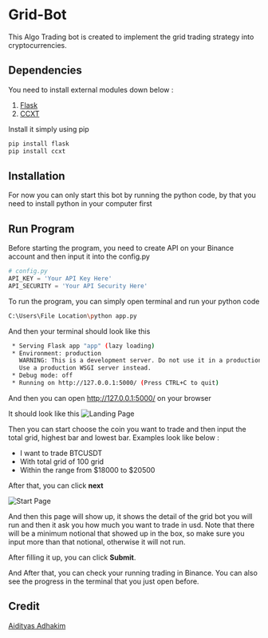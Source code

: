 # Grid-Bot

This Algo Trading bot is created to implement the grid trading strategy into cryptocurrencies.

## Dependencies
You need to install external modules down below :

1. [Flask](https://flask.palletsprojects.com/en/2.2.x/)
2. [CCXT](https://docs.ccxt.com/en/latest/)

Install it simply using pip
```bash
pip install flask
pip install ccxt
```

## Installation
For now you can only start this bot by running the python code, by that you need to install python in your computer first

## Run Program
Before starting the program, you need to create API on your Binance account and then input it into the config.py

```python
# config.py
API_KEY = 'Your API Key Here'
API_SECURITY = 'Your API Security Here'
```

To run the program, you can simply open terminal and run your python code

```bash
C:\Users\File Location\python app.py
```

And then your terminal should look like this

```bash
 * Serving Flask app "app" (lazy loading)
 * Environment: production
   WARNING: This is a development server. Do not use it in a production deployment.
   Use a production WSGI server instead.
 * Debug mode: off
 * Running on http://127.0.0.1:5000/ (Press CTRL+C to quit)
```

And then you can open http://127.0.0.1:5000/ on your browser

It should look like this 
![Landing Page](index.jpeg)

Then you can start choose the coin you want to trade and then input the total grid, highest bar and lowest bar. Examples look like below : 

- I want to trade BTCUSDT
- With total grid of 100 grid
- Within the range from $18000 to $20500

After that, you can click **next**

![Start Page](start.jpeg)

And then this page will show up, it shows the detail of the grid bot you will run and then it ask you how much you want to trade in usd. Note that there will be a minimum notional that showed up in the box, so make sure you input more than that notional, otherwise it will not run.

After filling it up, you can click **Submit**.

And After that, you can check your running trading in Binance. You can also see the progress in the terminal that you just open before.

## Credit
[Aidityas Adhakim](https://github.com/AidityasAdhakim)
